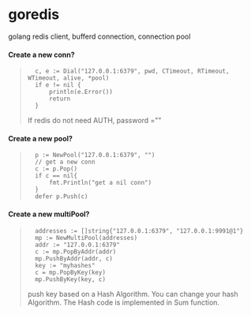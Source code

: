 goredis
=======

golang redis client, bufferd connection, connection pool

####	Create a new conn?
>		c, e := Dial("127.0.0.1:6379", pwd, CTimeout, RTimeout, WTimeout, alive, *pool)
>		if e != nil {
>			println(e.Error())
>			return
>		}
>
>	If redis do not need AUTH, password =""

####	Create a new pool?
>		p := NewPool("127.0.0.1:6379", "")
>		// get a new conn
>		c := p.Pop()  
>		if c == nil{
>			fmt.Println("get a nil conn")
>		}
>		defer p.Push(c)

####	Create a new multiPool?
>		addresses := []string{"127.0.0.1:6379", "127.0.0.1:9991@1"}
>		mp := NewMultiPool(addresses)
>		addr := "127.0.0.1:6379"
>		c := mp.PopByAddr(addr)
>		mp.PushByAddr(addr, c)
>		key := "myhashes"
>		c = mp.PopByKey(key)
>		mp.PushByKey(key, c)
>	push key based on a Hash Algorithm. You can change your hash Algorithm.
>	The Hash code is implemented in Sum function.